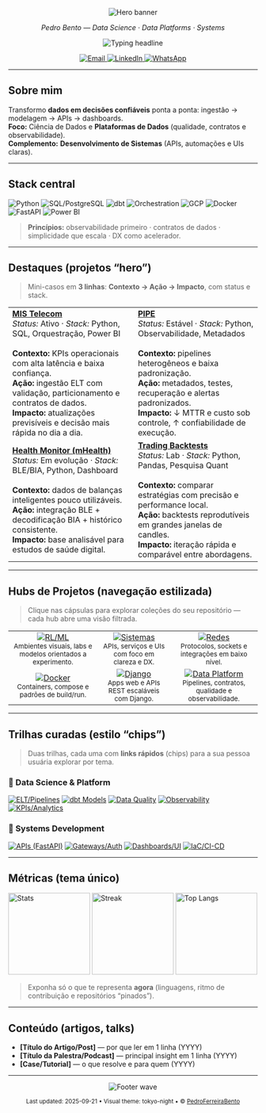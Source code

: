 <!--
README do perfil de @PedroFerreiraBento
Foco: Ciência de Dados (primário) · Desenvolvimento de Sistemas (secundário)
Tema visual: azul ciano sobre fundo escuro, com acentos “tokyo-night”
-->

<!-- ============================= -->
<!-- HERO · Waving capsule banner -->
<!-- ============================= -->
<p align="center">
  <img
    alt="Hero banner"
    src="https://capsule-render.vercel.app/api
      ?type=waving
      &section=header
      &height=220
      &text=Pedro%20Bento
      &desc=Data%20Science%20·%20Data%20Platforms%20·%20Systems
      &fontAlign=50
      &fontAlignY=40
      &descAlign=50
      &descAlignY=65
      &color=0:0A0F1C,100:00D1FF
      &fontColor=FFFFFF"
  />
</p>

<!-- Fallback mínimo se o banner não carregar -->
<p align="center"><em>Pedro Bento — Data Science · Data Platforms · Systems</em></p>

<!-- ============================= -->
<!-- HEADLINE · typing mais suave -->
<!-- ============================= -->
<p align="center">
  <img
    alt="Typing headline"
    src="https://readme-typing-svg.demolab.com
      ?font=Inter
      &weight=700
      &size=22
      &duration=5000
      &pause=2000
      &center=true
      &vCenter=true
      &repeat=true
      &width=1000
      &color=00D1FF
      &background=00000000
      &lines=Plataformas+de+Dados%3A+ingest%C3%A3o%E2%86%92modelagem%E2%86%92APIs%E2%86%92dashboards
      ;M%C3%A9tricas%2C+Observabilidade+e+Contratos+de+Dados
      ;Ci%C3%AAncia+de+Dados+%2B+Desenvolvimento+de+Sistemas%3A+impacto+mensur%C3%A1vel"
  />
</p>

<!-- ============================= -->
<!-- CONTATOS · badges estilizadas -->
<!-- ============================= -->
<p align="center">
  <a href="mailto:pedro.techfinance@gmail.com">
    <img alt="Email" src="https://img.shields.io/badge/Email-pedro.techfinance%40gmail.com-D14836?logo=gmail&logoColor=white&style=for-the-badge">
  </a>
  <a href="https://www.linkedin.com/in/pedro-bento-a98974172/">
    <img alt="LinkedIn" src="https://img.shields.io/badge/LinkedIn-Pedro%20Bento-0A66C2?logo=linkedin&logoColor=white&style=for-the-badge">
  </a>
  <a href="https://wa.me/5519974149650">
    <img alt="WhatsApp" src="https://img.shields.io/badge/WhatsApp-(19)%2097414--9650-25D366?logo=whatsapp&logoColor=white&style=for-the-badge">
  </a>
</p>

---

## Sobre mim
Transformo **dados em decisões confiáveis** ponta a ponta: ingestão → modelagem → APIs → dashboards.  
**Foco:** Ciência de Dados e **Plataformas de Dados** (qualidade, contratos e observabilidade).  
**Complemento:** **Desenvolvimento de Sistemas** (APIs, automações e UIs claras).

---

## Stack central
<p align="left">
  <img alt="Python" src="https://img.shields.io/badge/Python-3776AB?logo=python&logoColor=white">
  <img alt="SQL/PostgreSQL" src="https://img.shields.io/badge/PostgreSQL-4169E1?logo=postgresql&logoColor=white">
  <img alt="dbt" src="https://img.shields.io/badge/dbt-FF694B?logo=dbt&logoColor=white">
  <img alt="Orchestration" src="https://img.shields.io/badge/Orchestration-017CEE?logo=apacheairflow&logoColor=white">
  <img alt="GCP" src="https://img.shields.io/badge/GCP-1A73E8?logo=googlecloud&logoColor=white">
  <img alt="Docker" src="https://img.shields.io/badge/Docker-2496ED?logo=docker&logoColor=white">
  <img alt="FastAPI" src="https://img.shields.io/badge/FastAPI-009688?logo=fastapi&logoColor=white">
  <img alt="Power BI" src="https://img.shields.io/badge/Power%20BI-F2C811?logo=powerbi&logoColor=111">
</p>

> **Princípios:** observabilidade primeiro · contratos de dados · simplicidade que escala · DX como acelerador.

---

## Destaques (projetos “hero”)
> Mini-casos em **3 linhas**: **Contexto → Ação → Impacto**, com status e stack.

<table>
  <tr>
    <td>
      <strong><a href="https://github.com/PedroFerreiraBento/MIS">MIS Telecom</a></strong><br/>
      <em>Status:</em> Ativo · <em>Stack:</em> Python, SQL, Orquestração, Power BI<br/><br/>
      <b>Contexto:</b> KPIs operacionais com alta latência e baixa confiança.<br/>
      <b>Ação:</b> ingestão ELT com validação, particionamento e contratos de dados.<br/>
      <b>Impacto:</b> atualizações previsíveis e decisão mais rápida no dia a dia.
    </td>
    <td>
      <strong><a href="https://github.com/PedroFerreiraBento/PIPE">PIPE</a></strong><br/>
      <em>Status:</em> Estável · <em>Stack:</em> Python, Observabilidade, Metadados<br/><br/>
      <b>Contexto:</b> pipelines heterogêneos e baixa padronização.<br/>
      <b>Ação:</b> metadados, testes, recuperação e alertas padronizados.<br/>
      <b>Impacto:</b> ↓ MTTR e custo sob controle, ↑ confiabilidade de execução.
    </td>
  </tr>
  <tr>
    <td>
      <strong><a href="https://github.com/PedroFerreiraBento/health-monitor">Health Monitor (mHealth)</a></strong><br/>
      <em>Status:</em> Em evolução · <em>Stack:</em> BLE/BIA, Python, Dashboard<br/><br/>
      <b>Contexto:</b> dados de balanças inteligentes pouco utilizáveis.<br/>
      <b>Ação:</b> integração BLE + decodificação BIA + histórico consistente.<br/>
      <b>Impacto:</b> base analisável para estudos de saúde digital.
    </td>
    <td>
      <strong><a href="https://github.com/PedroFerreiraBento/algo-trading-backtests">Trading Backtests</a></strong><br/>
      <em>Status:</em> Lab · <em>Stack:</em> Python, Pandas, Pesquisa Quant<br/><br/>
      <b>Contexto:</b> comparar estratégias com precisão e performance local.<br/>
      <b>Ação:</b> backtests reprodutíveis em grandes janelas de candles.<br/>
      <b>Impacto:</b> iteração rápida e comparável entre abordagens.
    </td>
  </tr>
</table>

---

## Hubs de Projetos (navegação estilizada)
> Clique nas cápsulas para explorar coleções do seu repositório — cada hub abre uma visão filtrada.

<table>
  <tr>
    <td align="center">
      <a href="https://github.com/PedroFerreiraBento?tab=repositories&q=rl+ml&sort=updated">
        <img alt="RL/ML" src="https://img.shields.io/badge/Projetos%20de%20RL%2FML-00D1FF?style=for-the-badge&logo=ai&logoColor=111">
      </a><br/>
      <sub>Ambientes visuais, labs e modelos orientados a experimento.</sub>
    </td>
    <td align="center">
      <a href="https://github.com/PedroFerreiraBento?tab=repositories&q=api+backend+frontend&sort=updated">
        <img alt="Sistemas" src="https://img.shields.io/badge/Desenvolvimento%20de%20Sistemas-00A3FF?style=for-the-badge&logo=homeassistant&logoColor=111">
      </a><br/>
      <sub>APIs, serviços e UIs com foco em clareza e DX.</sub>
    </td>
    <td align="center">
      <a href="https://github.com/PedroFerreiraBento?tab=repositories&q=network+socket+requests&sort=updated">
        <img alt="Redes" src="https://img.shields.io/badge/Projetos%20de%20Redes-0088FF?style=for-the-badge&logo=cloudflare&logoColor=111">
      </a><br/>
      <sub>Protocolos, sockets e integrações em baixo nível.</sub>
    </td>
  </tr>
  <tr>
    <td align="center">
      <a href="https://github.com/PedroFerreiraBento?tab=repositories&q=docker&sort=updated">
        <img alt="Docker" src="https://img.shields.io/badge/Projetos%20Docker-007ACC?style=for-the-badge&logo=docker&logoColor=white">
      </a><br/>
      <sub>Containers, compose e padrões de build/run.</sub>
    </td>
    <td align="center">
      <a href="https://github.com/PedroFerreiraBento?tab=repositories&q=django&sort=updated">
        <img alt="Django" src="https://img.shields.io/badge/Projetos%20Django-0C4B33?style=for-the-badge&logo=django&logoColor=white">
      </a><br/>
      <sub>Apps web e APIs REST escaláveis com Django.</sub>
    </td>
    <td align="center">
      <a href="https://github.com/PedroFerreiraBento?tab=repositories&q=data+pipeline+dbt+airflow&sort=updated">
        <img alt="Data Platform" src="https://img.shields.io/badge/Plataforma%20de%20Dados-0A0F1C?style=for-the-badge&logo=databricks&logoColor=00D1FF">
      </a><br/>
      <sub>Pipelines, contratos, qualidade e observabilidade.</sub>
    </td>
  </tr>
</table>

---

## Trilhas curadas (estilo “chips”)
> Duas trilhas, cada uma com **links rápidos** (chips) para a sua pessoa usuária explorar por tema.

### 🔷 Data Science & Platform
<p>
  <a href="https://github.com/PedroFerreiraBento?tab=repositories&q=elt+pipeline&sort=updated"><img alt="ELT/Pipelines" src="https://img.shields.io/badge/ELT%2FPipelines-1f2937?style=flat&labelColor=0A0F1C&color=00D1FF"></a>
  <a href="https://github.com/PedroFerreiraBento?tab=repositories&q=dbt&sort=updated"><img alt="dbt Models" src="https://img.shields.io/badge/dbt%20Models-1f2937?style=flat&labelColor=0A0F1C&color=00D1FF"></a>
  <a href="https://github.com/PedroFerreiraBento?tab=repositories&q=data%20quality%20contracts&sort=updated"><img alt="Data Quality" src="https://img.shields.io/badge/Data%20Quality-1f2937?style=flat&labelColor=0A0F1C&color=00D1FF"></a>
  <a href="https://github.com/PedroFerreiraBento?tab=repositories&q=observability%20metrics&sort=updated"><img alt="Observability" src="https://img.shields.io/badge/Observability-1f2937?style=flat&labelColor=0A0F1C&color=00D1FF"></a>
  <a href="https://github.com/PedroFerreiraBento?tab=repositories&q=kpis%20telecom&sort=updated"><img alt="KPIs/Analytics" src="https://img.shields.io/badge/KPIs%2FAnalytics-1f2937?style=flat&labelColor=0A0F1C&color=00D1FF"></a>
</p>

### 🔷 Systems Development
<p>
  <a href="https://github.com/PedroFerreiraBento?tab=repositories&q=FastAPI&sort=updated"><img alt="APIs (FastAPI)" src="https://img.shields.io/badge/APIs%20(FastAPI)-1f2937?style=flat&labelColor=0A0F1C&color=00D1FF"></a>
  <a href="https://github.com/PedroFerreiraBento?tab=repositories&q=gateway%20auth&sort=updated"><img alt="Gateways/Auth" src="https://img.shields.io/badge/Gateways%2FAuth-1f2937?style=flat&labelColor=0A0F1C&color=00D1FF"></a>
  <a href="https://github.com/PedroFerreiraBento?tab=repositories&q=dashboard&sort=updated"><img alt="Dashboards/UI" src="https://img.shields.io/badge/Dashboards%2FUI-1f2937?style=flat&labelColor=0A0F1C&color=00D1FF"></a>
  <a href="https://github.com/PedroFerreiraBento?tab=repositories&q=iac%20terraform&sort=updated"><img alt="IaC/CI-CD" src="https://img.shields.io/badge/IaC%2FCI--CD-1f2937?style=flat&labelColor=0A0F1C&color=00D1FF"></a>
</p>

---

## Métricas (tema único)
<p>
  <img height="165" alt="Stats" src="https://github-readme-stats.vercel.app/api?username=PedroFerreiraBento&show_icons=true&theme=tokyonight&hide_title=true&hide_border=true"/>
  <img height="165" alt="Streak" src="https://github-readme-streak-stats.herokuapp.com?user=PedroFerreiraBento&theme=tokyonight&hide_border=true"/>
  <img height="165" alt="Top Langs" src="https://github-readme-stats.vercel.app/api/top-langs/?username=PedroFerreiraBento&layout=compact&theme=tokyonight&hide_border=true"/>
</p>

> Exponha só o que te representa **agora** (linguagens, ritmo de contribuição e repositórios “pinados”).

---

## Conteúdo (artigos, talks)
- **[Título do Artigo/Post]** — por que ler em 1 linha (YYYY)  
- **[Título da Palestra/Podcast]** — principal insight em 1 linha (YYYY)  
- **[Case/Tutorial]** — o que resolve e para quem (YYYY)

---

<!-- ============================= -->
<!-- RODAPÉ · wave + last updated -->
<!-- ============================= -->
<p align="center">
  <img
    alt="Footer wave"
    src="https://capsule-render.vercel.app/api?type=waving&section=footer&height=140&color=0:0A0F1C,100:00D1FF"
  />
</p>

<p align="center">
  <sub>Last updated: 2025-09-21 • Visual theme: tokyo-night • © <a href="https://github.com/PedroFerreiraBento">PedroFerreiraBento</a></sub>
</p>
